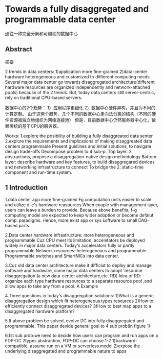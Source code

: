 # Towards a fully disaggregated and programmable data center
  通往一种完全分解和可编程的数据中心

## Abstract
   摘要
   
2 trends in data centers:
1)application more fine-grained
2)data-center hardware heterogeneous and customized to diffierent computing needs
Several major data center go towards disaggregated architecture(different hardware resources are organized independently and network-attached pools) because of the 2 trends.
But, today data centers still server-centric, rely on traditional CPU-based servers.

数据中心的2个趋势：
1）应用程序更细化
2）数据中心硬件异构，并且为不同的计算定制。
由于这两个趋势，几个不同的数据中心走向法分离的结构（不同的硬件资源被独立地组织为网络连接池）
但是，目前数据中心仍然服务器中心化，依赖传统的基于CPU的服务器。


Works:
1.explore the posibility of building a fully disaggreated data senter
2.explore the requirements and implications of making disaggreated data centers programmable
Present guidlines and initial solutions, to navigate design trade-offs
Decompose problem to 4 sub-p.
Top layer: 2 abstractions, propose a disaggregation-native design methodology
Bottom layer: describe hardware and key features, to build disaggregared devices and networking infrastructure to connect
To bridge the 2: static-time component and run-time system.


## 1 Introduction

1.data center app more fine-grained
Fg computation units easier to scale and utilize d-c's hardware reasources
When couple with management layer, users can leave a burden to provide.
Because above benefits, f-g computing model are expected to keep wider adoption or become defalut comp. paradigms.
Hence, more exist app or sys software to small DAG-based parts.

2.Data center hardware infrastructure: more heterogeneous and progeammable
Cuz CPU meet its limitation, acceletators be deployed widely in major data centers.
Today's accelerators fully or partly programmable
Network resources: heterogeneous and programmable
Programmable switches and SmartNICs into data center.

3.Cuz old data center architecture make it difficlut to deploy and manage software and hardware, some major data centers to adopt 'resource disaggregation'(a new data-center atchitecture,etc. RD)
Idea of RD: organize each type hardware resources to a separate resource pool ,and allow apps to take any from a pool.
A Example

4.Three questions in today's disaggregation solutions:
1)What is a generic disaggregation design which fit heterogeneous types resources
2)How to efficiently connect disaggregated devices?
3)How to best map apps to a disaggregated hardware platform?

5.If above problem be solved, evolve DC into fully disaggregated and programmable.
This paper devide general goal to 4 sub prob(in figure 1)

6.1st sub prob:we need to decide how users can program and run apps
 on a FDP-DC
 2types abstraction, FDP-DC can choose 1-2
 1)backward-compatible, assume run on a VM or serverless model
 2)expose the underlying disaggregated and programmable nature to apps

 
 








